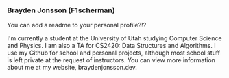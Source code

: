 ### Brayden Jonsson (F1scherman)

You can add a readme to your personal profile?!?

I'm currently a student at the University of Utah studying Computer Science and Physics. I am also a TA for CS2420: Data Structures and Algorithms. I use my Github for school and personal projects, although most school stuff is left private at the request of instructors. You can view more information about me at my website, braydenjonsson.dev.
